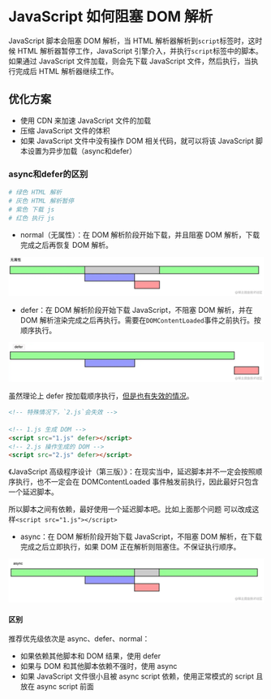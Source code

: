 # JavaScript 如何阻塞 DOM 解析
JavaScript 脚本会阻塞 DOM 解析，当 HTML 解析器解析到`script`标签时，这时候 HTML 解析器暂停工作，JavaScript 引擎介入，并执行`script`标签中的脚本。如果通过 JavaScript 文件加载，则会先下载 JavaScript 文件，然后执行，当执行完成后 HTML 解析器继续工作。

## 优化方案
- 使用 CDN 来加速 JavaScript 文件的加载
- 压缩 JavaScript 文件的体积
- 如果 JavaScript 文件中没有操作 DOM 相关代码，就可以将该 JavaScript 脚本设置为异步加载（async和defer）

### async和defer的区别
```bash
# 绿色 HTML 解析
# 灰色 HTML 解析暂停
# 紫色 下载 js
# 红色 执行 js
```
- normal（无属性）：在 DOM 解析阶段开始下载，并且阻塞 DOM 解析，下载完成之后再恢复 DOM 解析。

<img src="https://github.com/zygg1512/myBlog/raw/master/assets/http/性能优化/script-normal.webp" width="600px" />

- defer：在 DOM 解析阶段开始下载 JavaScript，不阻塞 DOM 解析，并在 DOM 解析渲染完成之后再执行。需要在`DOMContentLoaded`事件之前执行。按顺序执行。

<img src="https://github.com/zygg1512/myBlog/raw/master/assets/http/性能优化/script-defer.webp" width="600px" />

虽然理论上 defer 按加载顺序执行，[但是也有失效的情况](https://segmentfault.com/a/1190000017257370)。
```html
<!-- 特殊情况下，`2.js`会失效 -->

<!-- 1.js 生成 DOM -->
<script src="1.js" defer></script>
<!-- 2.js 操作生成的 DOM -->
<script src="2.js" defer></script>
```
《JavaScript 高级程序设计（第三版）》：在现实当中，延迟脚本并不一定会按照顺序执行，也不一定会在 DOMContentLoaded 事件触发前执行，因此最好只包含一个延迟脚本。

所以脚本之间有依赖，最好使用一个延迟脚本吧。比如上面那个问题 可以改成这样`<script src="1.js"></script>`

- async：在 DOM 解析阶段开始下载 JavaScript，不阻塞 DOM 解析，在下载完成之后立即执行，如果 DOM 正在解析则阻塞住。不保证执行顺序。
  
<img src="https://github.com/zygg1512/myBlog/raw/master/assets/http/性能优化/script-async.webp" width="600px" />

#### 区别
推荐优先级依次是 async、defer、normal：
- 如果依赖其他脚本和 DOM 结果，使用 defer
- 如果与 DOM 和其他脚本依赖不强时，使用 async
- 如果 JavaScript 文件很小且被 async script 依赖，使用正常模式的 script 且放在 async script 前面